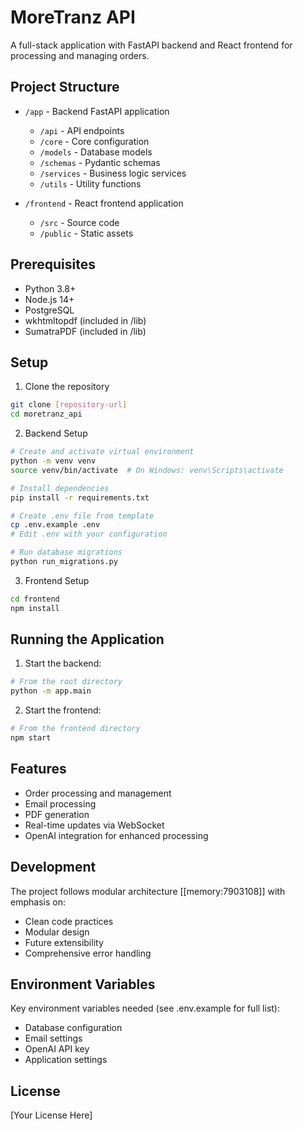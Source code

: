 # MoreTranz API

A full-stack application with FastAPI backend and React frontend for processing and managing orders.

## Project Structure

- `/app` - Backend FastAPI application
  - `/api` - API endpoints
  - `/core` - Core configuration
  - `/models` - Database models
  - `/schemas` - Pydantic schemas
  - `/services` - Business logic services
  - `/utils` - Utility functions

- `/frontend` - React frontend application
  - `/src` - Source code
  - `/public` - Static assets

## Prerequisites

- Python 3.8+
- Node.js 14+
- PostgreSQL
- wkhtmltopdf (included in /lib)
- SumatraPDF (included in /lib)

## Setup

1. Clone the repository
```bash
git clone [repository-url]
cd moretranz_api
```

2. Backend Setup
```bash
# Create and activate virtual environment
python -m venv venv
source venv/bin/activate  # On Windows: venv\Scripts\activate

# Install dependencies
pip install -r requirements.txt

# Create .env file from template
cp .env.example .env
# Edit .env with your configuration

# Run database migrations
python run_migrations.py
```

3. Frontend Setup
```bash
cd frontend
npm install
```

## Running the Application

1. Start the backend:
```bash
# From the root directory
python -m app.main
```

2. Start the frontend:
```bash
# From the frontend directory
npm start
```

## Features

- Order processing and management
- Email processing
- PDF generation
- Real-time updates via WebSocket
- OpenAI integration for enhanced processing

## Development

The project follows modular architecture [[memory:7903108]] with emphasis on:
- Clean code practices
- Modular design
- Future extensibility
- Comprehensive error handling

## Environment Variables

Key environment variables needed (see .env.example for full list):
- Database configuration
- Email settings
- OpenAI API key
- Application settings

## License

[Your License Here]
